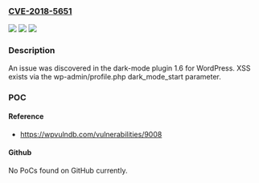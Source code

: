 ### [CVE-2018-5651](https://cve.mitre.org/cgi-bin/cvename.cgi?name=CVE-2018-5651)
![](https://img.shields.io/static/v1?label=Product&message=n%2Fa&color=blue)
![](https://img.shields.io/static/v1?label=Version&message=n%2Fa&color=blue)
![](https://img.shields.io/static/v1?label=Vulnerability&message=n%2Fa&color=brighgreen)

### Description

An issue was discovered in the dark-mode plugin 1.6 for WordPress. XSS exists via the wp-admin/profile.php dark_mode_start parameter.

### POC

#### Reference
- https://wpvulndb.com/vulnerabilities/9008

#### Github
No PoCs found on GitHub currently.

